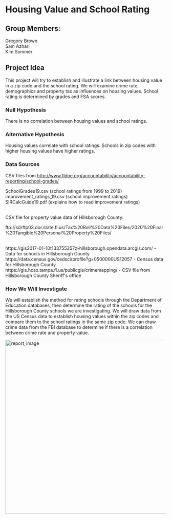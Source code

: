 # Housing Value and School Rating

## Group Members: 
Gregory Brown <br>
Sam Azhari <br>
Kim Sommer

## Project Idea
This project will try to establish and illustrate a link between housing value in a zip code and the school rating. We will examine crime rate, demographics and property tax as influences on housing values. School rating is determined by grades and FSA scores.

### Null Hypothesis
There is no correlation between housing values and school ratings.

### Alternative Hypothesis
Housing values correlate with school ratings. Schools in zip codes with higher housing values have higher ratings.

### Data Sources
CSV files from http://www.fldoe.org/accountability/accountability-reporting/school-grades/ <br> 
<p> SchoolGrades19.csv (school ratings from 1999 to 2019) <br>
 improvement_ratings_19.csv (school improvement ratings) <br>
 SIRCalcGuide19.pdf (explains how to read improvement ratings) </p><br>
CSV file for property value data of Hillsborough County: <p>ftp://sdrftp03.dor.state.fl.us/Tax%20Roll%20Data%20Files/2020%20Final%20Tangible%20Personal%20Property%20Files/ </p><br>
https://gis2017-01-10t133755357z-hillsborough.opendata.arcgis.com/ - Data for schools in Hillsborough County <br>
https://data.census.gov/cedsci/profile?g=0500000US12057 - Census data for Hillsborough County <br>
https://gis.hcso.tampa.fl.us/publicgis/crimemapping/ - CSV file from Hillsborough County Sheriff's office  <br>

### How We Will Investigate
We will establish the method for rating schools through the Department of Education databases, then determine the rating of the schools for the Hillsborough County schools we are investigating. We will draw data from the US Census data to establish housing values within the zip codes and compare them to the school ratings in the same zip code. We can draw crime data from the FBI database to determine if there is a correlation between crime rate and property value.

<img width="541" alt="report_image" src="https://user-images.githubusercontent.com/74261427/119833878-7a0a4a80-becd-11eb-8656-9aee202c49df.PNG">
